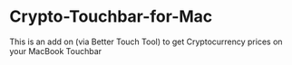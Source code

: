# Crypto-Touchbar-for-Mac
This is an add on (via Better Touch Tool) to get Cryptocurrency prices on your MacBook Touchbar
